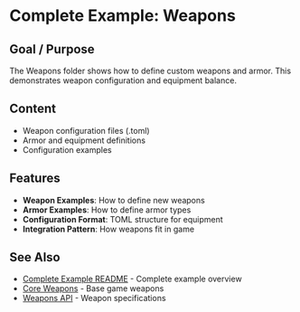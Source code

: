 # Complete Example: Weapons

## Goal / Purpose

The Weapons folder shows how to define custom weapons and armor. This demonstrates weapon configuration and equipment balance.

## Content

- Weapon configuration files (.toml)
- Armor and equipment definitions
- Configuration examples

## Features

- **Weapon Examples**: How to define new weapons
- **Armor Examples**: How to define armor types
- **Configuration Format**: TOML structure for equipment
- **Integration Pattern**: How weapons fit in game

## See Also

- [Complete Example README](../README.md) - Complete example overview
- [Core Weapons](../../core/rules/crafts/README.md) - Base game weapons
- [Weapons API](../../../api/WEAPONS_AND_ARMOR.md) - Weapon specifications
